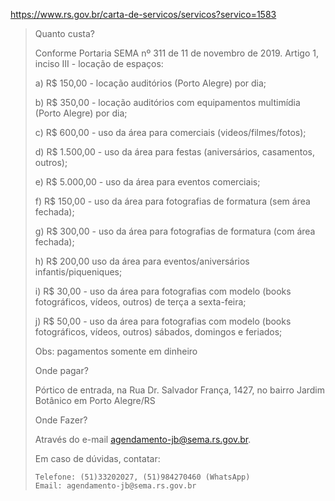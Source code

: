 https://www.rs.gov.br/carta-de-servicos/servicos?servico=1583

> Quanto custa?
> 
> Conforme Portaria SEMA nº 311 de 11 de novembro de 2019. Artigo 1, inciso III - locação de espaços: 
> 
> a) R$ 150,00 - locação auditórios (Porto Alegre) por dia;
> 
> b) R$ 350,00 - locação auditórios com equipamentos multimídia (Porto Alegre) por dia;
> 
> c) R$ 600,00 - uso da área para comerciais (videos/filmes/fotos);
> 
> d) R$ 1.500,00 - uso da área para festas (aniversários, casamentos, outros);
> 
> e) R$ 5.000,00 - uso da área para eventos comerciais;
> 
> f) R$ 150,00 - uso da área para fotografias de formatura (sem área fechada);
> 
> g) R$ 300,00 - uso da área para fotografias de formatura (com área fechada);
> 
> h) R$ 200,00 uso da área para eventos/aniversários infantis/piqueniques;
> 
> i) R$ 30,00 - uso da área para fotografias com modelo (books fotográficos, vídeos, outros) de terça a sexta-feira; 
> 
> j) R$ 50,00 - uso da área para fotografias com modelo (books fotográficos, vídeos, outros) sábados, domingos e feriados;
> 
>  Obs: pagamentos somente em dinheiro
> 
> Onde pagar?
> 
> Pórtico de entrada, na Rua Dr. Salvador França, 1427, no bairro Jardim Botânico em Porto Alegre/RS
> 
> 
> Onde Fazer?
> 
> Através do e-mail agendamento-jb@sema.rs.gov.br.
> 
> Em caso de dúvidas, contatar:
> 
>     Telefone: (51)33202027, (51)984270460 (WhatsApp)
>     Email: agendamento-jb@sema.rs.gov.br
